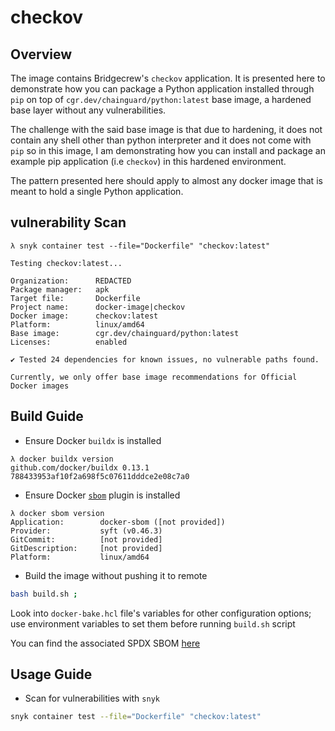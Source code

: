 # checkov

## Overview

The image contains Bridgecrew's `checkov` application. It is presented here to
demonstrate how you can package a Python application installed through `pip` on
top of `cgr.dev/chainguard/python:latest` base image, a hardened base layer
without any vulnerabilities.

The challenge with the said base image is that due to hardening, it does not
contain any shell other than python interpreter and it does not come with `pip`
so in this image, I am demonstrating how you can install and package an example
pip application (i.e `checkov`) in this hardened environment.

The pattern presented here should apply to almost any docker image that is
meant to hold a single Python application.

## vulnerability Scan

```console
λ snyk container test --file="Dockerfile" "checkov:latest"

Testing checkov:latest...

Organization:      REDACTED
Package manager:   apk
Target file:       Dockerfile
Project name:      docker-image|checkov
Docker image:      checkov:latest
Platform:          linux/amd64
Base image:        cgr.dev/chainguard/python:latest
Licenses:          enabled

✔ Tested 24 dependencies for known issues, no vulnerable paths found.

Currently, we only offer base image recommendations for Official Docker images

```

## Build Guide

- Ensure Docker `buildx` is installed

```console
λ docker buildx version
github.com/docker/buildx 0.13.1 788433953af10f2a698f5c07611dddce2e08c7a0
```

- Ensure Docker
  [`sbom`](https://www.docker.com/blog/generate-sboms-with-buildkit/) plugin is
  installed

```console
λ docker sbom version
Application:        docker-sbom ([not provided])
Provider:           syft (v0.46.3)
GitCommit:          [not provided]
GitDescription:     [not provided]
Platform:           linux/amd64
```

- Build the image without pushing it to remote

```bash
bash build.sh ;
```

Look into `docker-bake.hcl` file's variables for other configuration options;
use environment variables to set them before running `build.sh` script

You can find the associated SPDX SBOM
[here](https://github.com/da-moon/hardened-docker-images/releases/tag/sboms)

## Usage Guide

- Scan for vulnerabilities with `snyk`

```bash
snyk container test --file="Dockerfile" "checkov:latest"
```

